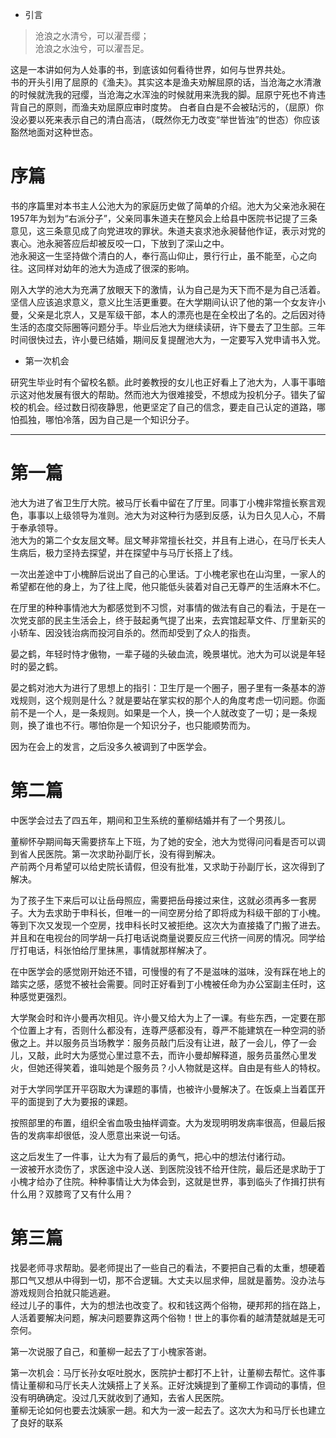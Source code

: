 - 引言

>沧浪之水清兮，可以濯吾缨；  
>沧浪之水浊兮，可以濯吾足。  



这是一本讲如何为人处事的书，到底该如何看待世界，如何与世界共处。  
书的开头引用了屈原的《渔夫》。其实这本是渔夫劝解屈原的话，当沧海之水清澈的时候就洗我的冠缨，当沧海之水浑浊的时候就用来洗我的脚。屈原宁死也不肯违背自己的原则，而渔夫劝屈原应审时度势。
白者自白是不会被玷污的，（屈原）你没必要以死来表示自己的清白高洁，（既然你无力改变“举世皆浊”的世态）你应该豁然地面对这种世态。

# 序篇

书的序篇里对本书主人公池大为的家庭历史做了简单的介绍。池大为父亲池永昶在1957年为划为“右派分子”，父亲同事朱道夫在整风会上给县中医院书记提了三条意见，这三条意见成了向党进攻的罪状。朱道夫哀求池永昶替他作证，表示对党的衷心。池永昶答应后却被反咬一口，下放到了深山之中。  
池永昶这一生坚持做个清白的人，奉行高山仰止，景行行止，虽不能至，心之向往。这同样对幼年的池大为造成了很深的影响。  


刚入大学的池大为充满了放眼天下的激情，认为自己是为天下而不是为自己活着。坚信人应该追求意义，意义比生活更重要。在大学期间认识了他的第一个女友许小曼，父亲是北京人，又是军级干部，本人的漂亮也是在全校出了名的。之后因对待生活的态度交际圈等问题分手。毕业后池大为继续读研，许下曼去了卫生部。三年时间很快过去，许小曼已结婚，期间反复提醒池大为，一定要写入党申请书入党。


- 第一次机会    

研究生毕业时有个留校名额。此时姜教授的女儿也正好看上了池大为，人事干事暗示这对他发展有很大的帮助。然而池大为很难接受，不想成为投机分子。错失了留校的机会。经过数日彻夜静思，他更坚定了自己的信念，要走自己认定的道路，哪怕孤独，哪怕冷落，因为自己是一个知识分子。

***

# 第一篇   
池大为进了省卫生厅大院。被马厅长看中留在了厅里。同事丁小槐非常擅长察言观色，事事以上级领导为准则。池大为对这种行为感到反感，认为日久见人心，不屑于奉承领导。  
池大为的第二个女友屈文琴。屈文琴非常擅长社交，并且有上进心，在马厅长夫人生病后，极力坚持去探望，并在探望中与马厅长搭上了线。

一次出差途中丁小槐醉后说出了自己的心里话。丁小槐老家也在山沟里，一家人的希望都在他的身上，为了往上爬，他只能低头装着对自己无尊严的生活麻木不仁。

在厅里的种种事情池大为都感觉到不习惯，对事情的做法有自己的看法，于是在一次党支部的民主生活会上，终于鼓起勇气提了出来，去宾馆起草文件、厅里新买的小轿车、因没钱治病而投河自杀的。然而却受到了众人的指责。

晏之鹤，年轻时恃才傲物，一辈子碰的头破血流，晚景堪忧。池大为可以说是年轻时的晏之鹤。

晏之鹤对池大为进行了思想上的指引：卫生厅是一个圈子，圈子里有一条基本的游戏规则，这个规则是什么？就是要站在掌实权的那个人的角度考虑一切问题。你面前不是一个人，是一条规则。如果是一个人，换一个人就改变了一切；是一条规则，换了谁也不行。哪怕你是一个知识分子，也只能顺势而为。

因为在会上的发言，之后没多久被调到了中医学会。

# 第二篇
中医学会过去了四五年，期间和卫生系统的董柳结婚并有了一个男孩儿。

董柳怀孕期间每天需要挤车上下班，为了她的安全，池大为觉得问问看是否可以调到省人民医院。第一次求助孙副厅长，没有得到解决。  
产前两个月希望可以给史院长请假，但没有批准，又求助于孙副厅长，这次得到了解决。  

为了孩子生下来后可以让岳母照应，需要把岳母接过来住，这就必须再多一套房子。大为去求助于申科长，但唯一的一间空房分给了即将成为科级干部的丁小槐。  
等到下次又发现一个空房，找申科长时又被拒绝。这次大为直接撬了门搬了进去。并且和在电视台的同学胡一兵打电话说商量说要反应三代挤一间房的情况。同学给厅打电话，科张怕给厅里抹黑，事情就那样解决了。

在中医学会的感觉刚开始还不错，可慢慢的有了不是滋味的滋味，没有踩在地上的踏实之感，感觉不被社会需要。同时正好看到丁小槐被任命为办公室副主任时，这种感觉更强烈。

大学聚会时和许小曼再次相见。许小曼又给大为上了一课。有些东西，一定要在那个位置上才有，否则什么都没有，连尊严感都没有，尊严不能建筑在一种空洞的骄傲之上。并以服务员当场教学：服务员敲门后没有让进，敲了一会儿，停了一会儿，又敲，此时大为感觉心里过意不去，而许小曼却解释道，服务员虽然心里发火，但她还得笑着，谁叫她是个服务员？小人物就是这样。自由是有些人的特权。

对于大学同学匡开平窃取大为课题的事情，也被许小曼解决了。在饭桌上当着匡开平的面提到了大为要报的课题。


按照部里的布置，组织全省血吸虫抽样调查。大为发现明明发病率很高，但最后报告的发病率却很低，没人愿意出来说一句话。

这之后发生了一件事，让大为有了最后的勇气，把心中的想法付诸行动。  
一波被开水烫伤了，求医途中没人送、到医院没钱不给开住院，最后还是求助于丁小槐才给办了住院。种种事情让大为体会到，这就是世界，事到临头了作揖打拱有什么用？双膝弯了又有什么用？


# 第三篇

找晏老师寻求帮助。晏老师提出了一些自己的看法，不要把自己看的太重，想硬着那口气又想从中得到一切，那不合逻辑。大丈夫以屈求伸，屈就是蓄势。没办法与游戏规则合拍就只能逃避。  
经过儿子的事件，大为的想法也改变了。权和钱这两个俗物，硬邦邦的挡在路上，人活着要解决问题，解决问题要靠这两个俗物！世上的事你看的越清楚就越是无可奈何。

第一次说服了自己，和董柳一起去了丁小槐家答谢。

第一次机会：马厅长孙女呕吐脱水，医院护士都打不上针，让董柳去帮忙。这件事情让董柳和马厅长夫人沈姨搭上了关系。正好沈姨提到了董柳工作调动的事情，但没有明确确定。没过几天就收到了通知，去省人民医院。   
董柳无论如何也要去沈姨家一趟。和大为一波一起去了。这次大为和马厅长也建立了良好的联系







